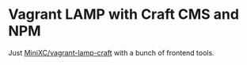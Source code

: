 Vagrant LAMP with Craft CMS and NPM
===================================
Just [MiniXC/vagrant-lamp-craft](https://github.com/MiniXC/vagrant-lamp-craft) with a bunch of frontend tools.
